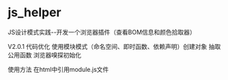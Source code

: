 # js_helper
JS设计模式实践--开发一个浏览器插件（查看BOM信息和颜色拾取器）

V2.0.1 
代码优化
	使用模块模式（命名空间、即时函数、依赖声明）创建对象
	抽取公用函数
	浏览器嗅探初始化

使用方法
	在html中引用module.js文件
	